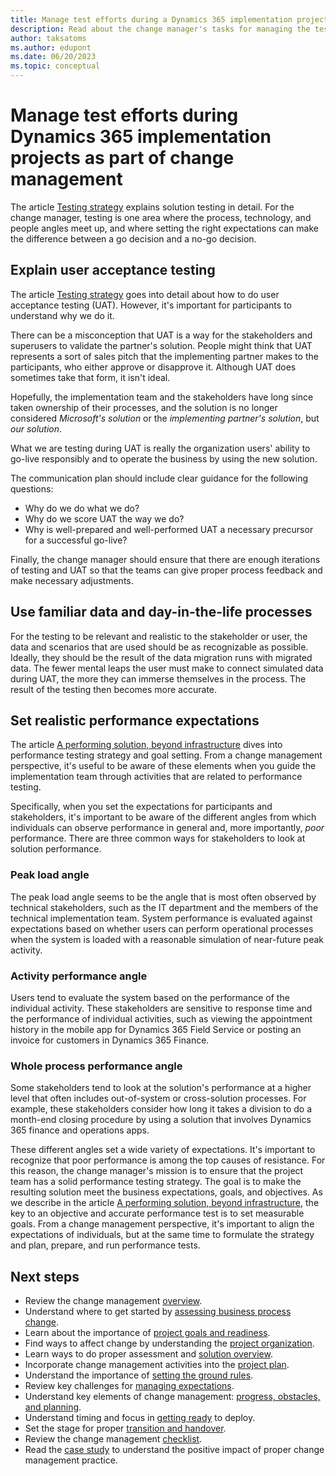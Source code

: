 ```yaml
---
title: Manage test efforts during a Dynamics 365 implementation project
description: Read about the change manager's tasks for managing the test efforts during a Dynamics 365 implementation project.
author: taksatoms
ms.author: edupont
ms.date: 06/20/2023
ms.topic: conceptual
---
```


# Manage test efforts during Dynamics 365 implementation projects as part of change management

The article [Testing strategy](testing-strategy.md) explains solution testing in detail. For the change manager, testing is one area where the process, technology, and people angles meet up, and where setting the right expectations can make the difference between a go decision and a no-go decision.

## Explain user acceptance testing

The article [Testing strategy](testing-strategy.md) goes into detail about how to do user acceptance testing (UAT). However, it's important for participants to understand why we do it.

There can be a misconception that UAT is a way for the stakeholders and superusers to validate the partner's solution. People might think that UAT represents a sort of sales pitch that the implementing partner makes to the participants, who either approve or disapprove it. Although UAT does sometimes take that form, it isn't ideal.

Hopefully, the implementation team and the stakeholders have long since taken ownership of their processes, and the solution is no longer considered *Microsoft's solution* or the *implementing partner's solution*, but *our solution*.

What we are testing during UAT is really the organization users' ability to go-live responsibly and to operate the business by using the new solution.

The communication plan should include clear guidance for the following questions:

- Why do we do what we do?
- Why do we score UAT the way we do?
- Why is well-prepared and well-performed UAT a necessary precursor for a successful go-live?

Finally, the change manager should ensure that there are enough iterations of testing and UAT so that the teams can give proper process feedback and make necessary adjustments.

## Use familiar data and day-in-the-life processes

For the testing to be relevant and realistic to the stakeholder or user, the data and scenarios that are used should be as recognizable as possible. Ideally, they should be the result of the data migration runs with migrated data. The fewer mental leaps the user must make to connect simulated data during UAT, the more they can immerse themselves in the process. The result of the testing then becomes more accurate.

## Set realistic performance expectations

The article [A performing solution, beyond infrastructure](performing-solution.md) dives into performance testing strategy and goal setting. From a change management perspective, it's useful to be aware of these elements when you guide the implementation team through activities that are related to performance testing.

Specifically, when you set the expectations for participants and stakeholders, it's important to be aware of the different angles from which individuals can observe performance in general and, more importantly, *poor* performance. There are three common ways for stakeholders to look at solution performance.

### Peak load angle

The peak load angle seems to be the angle that is most often observed by technical stakeholders, such as the IT department and the members of the technical implementation team. System performance is evaluated against expectations based on whether users can perform operational processes when the system is loaded with a reasonable simulation of near-future peak activity.

### Activity performance angle

Users tend to evaluate the system based on the performance of the individual activity. These stakeholders are sensitive to response time and the performance of individual activities, such as viewing the appointment history in the mobile app for Dynamics 365 Field Service or posting an invoice for customers in Dynamics 365 Finance.

### Whole process performance angle

Some stakeholders tend to look at the solution's performance at a higher level that often includes out-of-system or cross-solution processes. For example, these stakeholders consider how long it takes a division to do a month-end closing procedure by using a solution that involves Dynamics 365 finance and operations apps.

These different angles set a wide variety of expectations. It's important to recognize that poor performance is among the top causes of resistance. For this reason, the change manager's mission is to ensure that the project team has a solid performance testing strategy. The goal is to make the resulting solution meet the business expectations, goals, and objectives. As we describe in the article [A performing solution, beyond infrastructure](performing-solution.md), the key to an objective and accurate performance test is to set measurable goals. From a change management perspective, it's important to align the expectations of individuals, but at the same time to formulate the strategy and plan, prepare, and run performance tests.

## Next steps

- Review the change management [overview](change-management.md).
- Understand where to get started by [assessing business process change](change-management-assessing-business-process-change.md).
- Learn about the importance of [project goals and readiness](change-management-project-goals-readiness.md).
- Find ways to affect change by understanding the [project organization](change-management-project-organization.md).
- Learn ways to do proper assessment and [solution overview](change-management-solution-overiew.md).
- Incorporate change management activities into the [project plan](change-management-project-plan.md).
- Understand the importance of [setting the ground rules](change-management-set-ground-rules.md).
- Review key challenges for [managing expectations](change-management-manage-expectations.md).
- Understand key elements of change management: [progress, obstacles, and planning](change-management-progress-obstacles-planning.md).
- Understand timing and focus in [getting ready](change-management-get-ready.md) to deploy.
- Set the stage for proper [transition and handover](change-management-transition-handover.md).
- Review the change management [checklist](change-management-checklist.md).
- Read the [case study](change-management-case-study.md) to understand the positive impact of proper change management practice.
